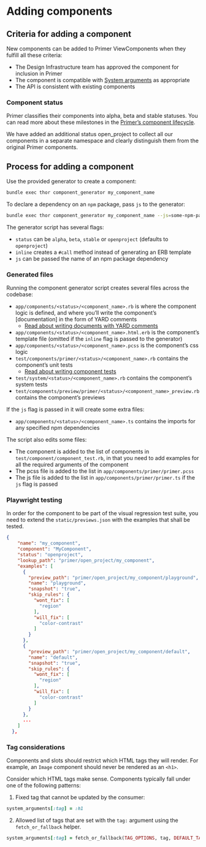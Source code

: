 # Adding components

## Criteria for adding a component

New components can be added to Primer ViewComponents when they fulfill all these criteria:

- The Design Infrastructure team has approved the component for inclusion in Primer
- The component is compatible with [System arguments](https://primer.style/design/foundations/system-arguments) as appropriate
- The API is consistent with existing components

### Component status

Primer classifies their components into alpha, beta and stable statuses. You can read more about these milestones in the [Primer’s component lifecycle](https://primer.style/design/guides/component-lifecycle).

We have added an additional status open_project to collect all our components in a separate namespace and clearly distinguish them from the original Primer components.

## Process for adding a component

Use the provided generator to create a component:

```sh
bundle exec thor component_generator my_component_name
```

To declare a dependency on an `npm` package, pass `js` to the generator:

```sh
bundle exec thor component_generator my_component_name --js=some-npm-package-name
```

The generator script has several flags:

- `status` can be `alpha`, `beta`, `stable` or `openproject` (defaults to `openproject`)
- `inline` creates a `#call` method instead of generating an ERB template
- `js` can be passed the name of an npm package dependency

### Generated files

Running the component generator script creates several files across the codebase:

- `app/components/<status>/<component_name>.rb` is where the component logic is defined, and where you’ll write the component’s [documentation] in the form of YARD comments
  - [Read about writing documents with YARD comments](./README.md#writing-documentation)
- `app/components/<status>/<component_name>.html.erb` is the component’s template file (omitted if the `inline` flag is passed to the generator)
- `app/components/<status>/<component_name>.pcss` is the component’s css logic
- `test/components/primer/<status>/<component_name>.rb` contains the component’s unit tests
  - [Read about writing component tests](./README.md#system-tests)
- `test/system/<status>/<component_name>.rb` contains the component’s system tests
- `test/components/preview/primer/<status>/<component_name>_preview.rb` contains the component’s previews

If the `js` flag is passed in it will create some extra files:

- `app/components/<status>/<component_name>.ts` contains the imports for any specified npm dependencies

The script also edits some files:

- The component is added to the list of components in `test/component/component_test.rb`, in that you need to add examples for all the required arguments of the component
- The pcss file is added to the list in `app/components/primer/primer.pcss`
- The js file is added to the list in `app/components/primer/primer.ts` if the `js` flag is passed

### Playwright testing

In order for the component to be part of the visual regression test suite, you need to extend the `static/previews.json` with the examples that shall be tested.

```json
{
    "name": "my_component",
    "component": "MyComponent",
    "status": "openproject",
    "lookup_path": "primer/open_project/my_component",
    "examples": [
      {
        "preview_path": "primer/open_project/my_component/playground",
        "name": "playground",
        "snapshot": "true",
        "skip_rules": {
          "wont_fix": [
            "region"
          ],
          "will_fix": [
            "color-contrast"
          ]
        }
      },
      {
        "preview_path": "primer/open_project/my_component/default",
        "name": "default",
        "snapshot": "true",
        "skip_rules": {
          "wont_fix": [
            "region"
          ],
          "will_fix": [
            "color-contrast"
          ]
        }
      },
      ...
    ]
  },
```

### Tag considerations

Components and slots should restrict which HTML tags they will render. For example, an `Image` component should never be rendered as an `<h1>`.

Consider which HTML tags make sense. Components typically fall under one of the following patterns:

1) Fixed tag that cannot be updated by the consumer:

```rb
system_arguments[:tag] = :h1
```

2) Allowed list of tags that are set with the `tag:` argument using the `fetch_or_fallback` helper.

```rb
system_arguments[:tag] = fetch_or_fallback(TAG_OPTIONS, tag, DEFAULT_TAG)
```
